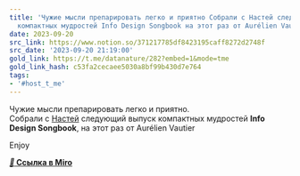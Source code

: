 ```yaml
---
title: 'Чужие мысли препарировать легко и приятно Собрали с Настей следующий выпуск
  компактных мудростей Info Design Songbook на этот раз от Aurélien Vautier '
date: 2023-09-20
src_link: https://www.notion.so/371217785df8423195caff8272d2748f
src_date: '2023-09-20 21:19:00'
gold_link: https://t.me/datanature/282?embed=1&mode=tme
gold_link_hash: c53fa2cecaee5030a8bf99b430d7e764
tags:
- '#host_t_me'
---
```


Чужие мысли препарировать легко и приятно.  
Собрали с [Настей](https://t.me/nastengraph) следующий выпуск компактных мудростей **Info Design Songbook**, на этот раз от Aurélien Vautier  
  
Enjoy  
  
[*****🔗*** Cсылка в Miro**](https://miro.com/app/board/uXjVMn3WomE=/?moveToWidget=3458764564062498070&cot=10)